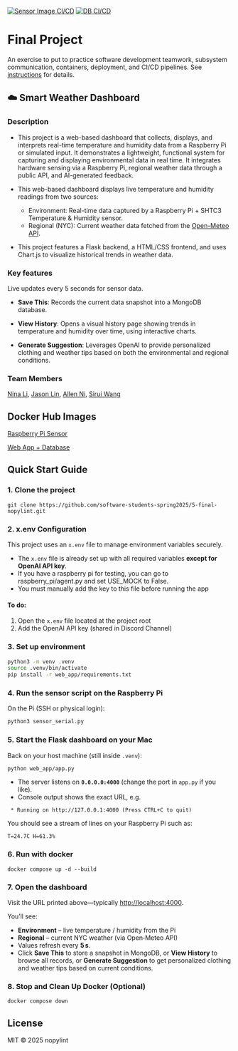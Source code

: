 [![Sensor Image CI/CD](https://github.com/software-students-spring2025/5-final-nopylint/actions/workflows/sensor.yml/badge.svg)](https://github.com/software-students-spring2025/5-final-nopylint/actions/workflows/sensor.yml)
[![DB CI/CD](https://github.com/software-students-spring2025/5-final-nopylint/actions/workflows/db.yml/badge.svg)](https://github.com/software-students-spring2025/5-final-nopylint/actions/workflows/db.yml)
# Final Project

An exercise to put to practice software development teamwork, subsystem communication, containers, deployment, and CI/CD pipelines. See [instructions](./instructions.md) for details.

## ☁️ Smart Weather Dashboard
### Description
- This project is a web-based dashboard that collects, displays, and interprets real-time temperature and humidity data from a Raspberry Pi or simulated input. It demonstrates a lightweight, functional system for capturing and displaying environmental data in real time. It integrates hardware sensing via a Raspberry Pi, regional weather data through a public API, and AI-generated feedback. 

- This web-based dashboard displays live temperature and humidity readings from two sources:

   - Environment: Real-time data captured by a Raspberry Pi + SHTC3 Temperature & Humidity sensor.
   - Regional (NYC): Current weather data fetched from the [Open-Meteo API](https://open-meteo.com/).

- This project features a Flask backend, a HTML/CSS frontend, and uses Chart.js to visualize historical trends in weather data.

### Key features

Live updates every 5 seconds for sensor data.

- **Save This**: Records the current data snapshot into a MongoDB database.

- **View History**: Opens a visual history page showing trends in temperature and humidity over time, using interactive charts.

- **Generate Suggestion**: Leverages OpenAI to provide personalized clothing and weather tips based on both the environmental and regional conditions.

### Team Members
[Nina Li](https://github.com/nina-jsl), [Jason Lin](https://github.com/JasonLIN0226), [Allen Ni](https://github.com/AllenNi66), [Sirui Wang](https://github.com/siruiii)

## Docker Hub Images
[Raspberry Pi Sensor](https://hub.docker.com/r/ninajsl/5-final-nopylint-sensor)

[Web App + Database](https://hub.docker.com/r/ninajsl/5-final-nopylint-web-app)

## Quick Start Guide

### 1. Clone the project
```
git clone https://github.com/software-students-spring2025/5-final-nopylint.git
```

### 2. x.env Configuration

This project uses an `x.env` file to manage environment variables securely.

- The `x.env` file is already set up with all required variables **except for OpenAI API key**.
- If you have a raspberry pi for testing, you can go to raspberry_pi/agent.py and set USE_MOCK to False.
- You must manually add the key to this file before running the app

#### To do:
1. Open the `x.env` file located at the project root
2. Add the OpenAI API key (shared in Discord Channel)

### 3. Set up environment

```bash
python3 -m venv .venv          
source .venv/bin/activate     
pip install -r web_app/requirements.txt
```


### 4. Run the sensor script on the Raspberry Pi

On the Pi (SSH or physical login):

```bash
python3 sensor_serial.py
```

### 5. Start the Flask dashboard on your Mac

Back on your host machine (still inside `.venv`):

```bash
python web_app/app.py
```

* The server listens on **`0.0.0.0:4000`** (change the port in `app.py` if you like).
* Console output shows the exact URL, e.g.

```
 * Running on http://127.0.0.1:4000 (Press CTRL+C to quit)
```

You should see a stream of lines on your Raspberry Pi such as:

```
T=24.7C H=61.3%
```

### 6. Run with docker
```
docker compose up -d --build
```

### 7. Open the dashboard

Visit the URL printed above—typically <http://localhost:4000>.

You’ll see:

* **Environment** – live temperature / humidity from the Pi  
* **Regional** – current NYC weather (via Open‑Meteo API)  
* Values refresh every **5 s**.  
* Click **Save This** to store a snapshot in MongoDB, or **View History** to browse all records, or **Generate Suggestion** to get personalized clothing and weather tips based on current conditions.

### 8. Stop and Clean Up Docker (Optional)
```
docker compose down
```
## License

MIT © 2025 nopylint

